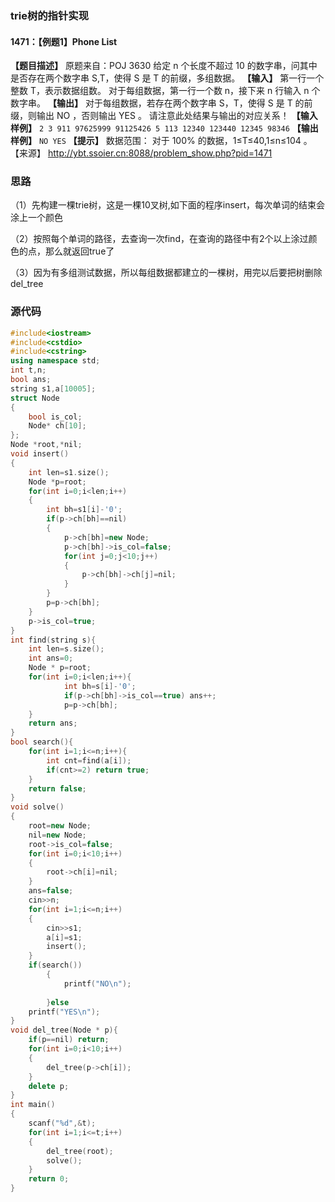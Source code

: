 ### trie树的指针实现

#### 1471：【例题1】Phone List

**【题目描述】**
原题来自：POJ 3630
给定 n 个长度不超过 10 的数字串，问其中是否存在两个数字串 S,T，使得 S 是 T 的前缀，多组数据。
**【输入】**
第一行一个整数 T，表示数据组数。
对于每组数据，第一行一个数 n，接下来 n 行输入 n 个数字串。
**【输出】**
对于每组数据，若存在两个数字串 S，T，使得 S 是 T 的前缀，则输出 NO ，否则输出 YES 。
请注意此处结果与输出的对应关系！
**【输入样例】**
`2
3
911
97625999
91125426
5
113
12340
123440
12345
98346`
**【输出样例】**
`NO
YES`
**【提示】**
数据范围：
对于 100% 的数据，1≤T≤40,1≤n≤104 。
【来源】
http://ybt.ssoier.cn:8088/problem_show.php?pid=1471

### 思路

（1）先构建一棵trie树，这是一棵10叉树,如下面的程序insert，每次单词的结束会涂上一个颜色

（2）按照每个单词的路径，去查询一次find，在查询的路径中有2个以上涂过颜色的点，那么就返回true了

（3）因为有多组测试数据，所以每组数据都建立的一棵树，用完以后要把树删除del_tree



### 源代码

```c++
#include<iostream>
#include<cstdio>
#include<cstring>
using namespace std;
int t,n;
bool ans;
string s1,a[10005];
struct Node
{
	bool is_col;
	Node* ch[10];
};
Node *root,*nil;
void insert()
{
	int len=s1.size();
	Node *p=root;
	for(int i=0;i<len;i++)
	{
		int bh=s1[i]-'0';
		if(p->ch[bh]==nil)
		{
			p->ch[bh]=new Node;
			p->ch[bh]->is_col=false;
			for(int j=0;j<10;j++)
			{
				p->ch[bh]->ch[j]=nil;
			}
		}
		p=p->ch[bh];
	}
	p->is_col=true;
}
int find(string s){
	int len=s.size();
	int ans=0;
	Node * p=root;
	for(int i=0;i<len;i++){
			int bh=s[i]-'0';
			if(p->ch[bh]->is_col==true) ans++;
			p=p->ch[bh];
	}
	return ans;
}
bool search(){
	for(int i=1;i<=n;i++){
		int cnt=find(a[i]);
		if(cnt>=2) return true;
	}
	return false;
}
void solve()
{
	root=new Node;
	nil=new Node;
	root->is_col=false;
	for(int i=0;i<10;i++)
	{
		root->ch[i]=nil;
	}
	ans=false;
	cin>>n;
	for(int i=1;i<=n;i++)
	{
		cin>>s1;
		a[i]=s1;
		insert();
	}
	if(search())
		{
			printf("NO\n");
			
		}else
	printf("YES\n");
}
void del_tree(Node * p){
	if(p==nil) return;
	for(int i=0;i<10;i++)
	{
		del_tree(p->ch[i]);
	}
	delete p;
}
int main()
{
	scanf("%d",&t);
	for(int i=1;i<=t;i++)
	{	
		del_tree(root);
		solve();
	}
	return 0;
}
```

